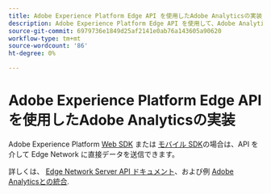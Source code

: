 ```yaml
---
title: Adobe Experience Platform Edge API を使用したAdobe Analyticsの実装
description: Adobe Experience Platform Edge API を使用して、Adobe Analyticsにデータを送信します。
source-git-commit: 6979736e1849d25af2141e0ab76a143605a90620
workflow-type: tm+mt
source-wordcount: '86'
ht-degree: 0%

---
```



# Adobe Experience Platform Edge API を使用したAdobe Analyticsの実装

Adobe Experience Platform [Web SDK](../web-sdk/overview.md) または [モバイル SDK](../mobile-sdk/overview.md)の場合は、API を介して Edge Network に直接データを送信できます。

詳しくは、 [Edge Network Server API ドキュメント](https://experienceleague.adobe.com/docs/experience-platform/edge-network-server-api/overview.html)、および例 [Adobe Analyticsとの統合](https://experienceleague.adobe.com/docs/experience-platform/edge-network-server-api/interacting-other-adobe-solutions/interacting-adobe-analytics.html).
